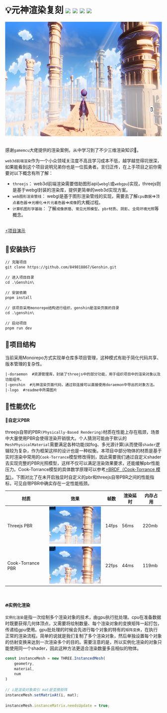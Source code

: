 # :bulb:元神渲染复刻  ![](https://img.shields.io/badge/vuejs-3.2.36-blue)  ![](https://img.shields.io/badge/threejs-0.157.0-orange) ![](https://img.shields.io/badge/tweakpane-3.0.5-lightgreen) ![](https://img.shields.io/badge/stats.js-0.17.0-pink)

<div align="center">
  <img src="https://github.com/849818867/Genshin/blob/main/logo/logo.png?raw=true" width="800px" height="368px"/>
</div><br>

感谢`gamemcu`大佬提供的渲染案例，从中学习到了不少三维渲染知识🐶。

`web3d前端渲染`作为一个小众领域关注度不高且学习成本不低，越学越觉得坑很深，如果能看到这个项目说明兄弟你也是一位孤勇者。言归正传，在上手项目之前你需要对以下概念有所了解：
+ `threejs`： web3d前端渲染需要借助图形api(`webgl`或`webgpu`)实现，threejs则是基于webgl封装的渲染库，提供更简单的web3d实现方案。
+ `web图形渲染管线`： webgl是基于图形渲染管线的实现，需要去了解`cpu数据`=>`顶点着色器`=>`光栅化`=>`片元着色器`=>`成像`的大概过程。
+ `计算机图形学基础`： 了解`成像原理`、`常见光照模型`、`pbr材质`、`阴影`、`全局环境光照`等概念。

<br>[:zap:项目演示](http://pj-genshin.cn/)<br>

## :wrench:安装执行
```
// 克隆项目
git clone https://github.com/849818867/Genshin.git

// 进入项目目录
cd .\Genshin\

// 安装依赖
pnpm install

// 该项目采用monorepo结构进行组织，genshin是渲染页面的目录
cd .\genshin\

// 启动项目
pnpm run dev
```

## :bookmark:项目结构
当前采用Monorepo方式实现单仓库多项目管理，这种模式有助于简化代码共享、版本管理的复杂性。
```
|-doraemon  #资源管理库，封装了threejs中的部分功能，用于组织项目中的渲染对象以及功能组件。
|-genshin  #元神渲染页面代码，通过软连接可以直接使用doraemon中导出的对象方法。
|-logo  #readme中所需图片
```


## :rocket:性能优化
#### :tada:自定义PBR
threejs自带的PBR`(Physically-Based Rendering)`材质在性能上存在瓶颈，场景中大量使用PBR会使得渲染开销很大。个人猜测可能由于默认的`MeshPhysicalMaterial`需要满足各种功能(如fog、多光源计算)从而使得`shader`逻辑较为复杂，作为框架这样的设计也是一种权衡。本项目中部分物体的材质是基于实时渲染中常用的`Cook-Torrance`模型修改得到，因此需要我们通过自定义shader去实现完整的PBR光照模型，这样不仅可以满足渲染效果要求，还能缓解pbr性能压力。Cook-Torrance模型的具体数学原理可以参考[:zap:BRDF（Cook-Torrance 模型）](http://pj-genshin.cn/)。下图对比了在未开启独显时自定义的pbr和threejs自带PBR之间的性能指标，可见自带PBR中确实存在一定性能瓶颈。

  | 材质 | 效果 | 帧数 |渲染延时|内存占用|
|-------|-------|-------|-------|-------|
| Threejs PBR | <img src="https://github.com/849818867/Genshin/blob/main/logo/standard.png" width="200px" height="120px"/> | 14fps |56ms|220mb|
| Cook-Torrance PBR | <img src="https://github.com/849818867/Genshin/blob/main/logo/pbr.png" width="200px" height="120px"/> | 22fps |44ms|119mb|


<br>


#### :fire:实例化渲染
`实例化渲染`是指一次绘制多个渲染对象的技术，由gpu执行批处理。cpu在准备数据时既要获得几何体顶点，又需要将绘制数量、每个渲染对象的变换矩阵一起打包，传递给gpu使用。gpu批处理的时候会先进行每个对象的特有的`矩阵变换`，在执行正常的渲染流程。简单的说就是我们复制了多个渲染对象，然后单独设置每个对象的仿射变换来达到一次渲染多个的目的。需要注意的是，所以实例化渲染的对象只能使用同一个shader，因此这种方法更适合渲染数量多且相似的物体。
```js
const instanceMesh = new THREE.InstancedMesh(
    geometry,
    material,
    num
)

// i是渲染对象索引 mat是变换矩阵
instanceMesh.setMatrixAt(i, mat);

instanceMesh.instanceMatrix.needsUpdate = true;
```

